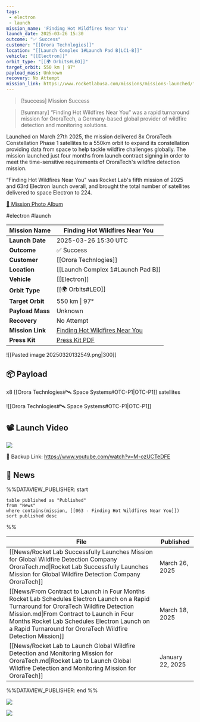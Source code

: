 ```yaml
---
tags:
 - electron
 - launch
mission_name: 'Finding Hot Wildfires Near You'
launch_date: 2025-03-26 15:30
outcome: "✅ Success"
customer: "[[Orora Technlogies]]"
location: "[[Launch Complex 1#Launch Pad B|LC1-B]]"
vehicle: "[[Electron]]"
orbit_type: "[[🌍 Orbits#LEO]]"
target_orbit: 550 km | 97°
payload_mass: Unknown
recovery: No Attempt
mission_link: https://www.rocketlabusa.com/missions/missions-launched/finding-hot-wildfires-near-you/
---
```


>[!success] Mission Success

>[!summary]
“Finding Hot Wildfires Near You” was a rapid turnaround mission for OroraTech, a Germany-based global provider of wildfire detection and monitoring solutions.
>
Launched on March 27th 2025, the mission delivered 8x OroraTech Constellation Phase 1 satellites to a 550km orbit to expand its constellation providing data from space to help tackle wildfire challenges globally. The mission launched just four months from launch contract signing in order to meet the time-sensitive requirements of OroraTech's wildfire detection mission.
>
“Finding Hot Wildfires Near You" was Rocket Lab's fifth mission of 2025 and 63rd Electron launch overall, and brought the total number of satellites delivered to space Electron to 224.
>
[📸 Mission Photo Album](https://www.flickr.com/photos/rocketlab/albums/72177720324521285/)


#electron #launch

| **Mission Name** | Finding Hot Wildfires Near You                                                                                            |
| ---------------- | ------------------------------------------------------------------------------------------------------------------------- |
| **Launch Date**  | 2025-03-26 15:30 UTC                                                                                                      |
| **Outcome**      | ✅ Success                                                                                                                 |
| **Customer**     | [[Orora Technlogies]]                                                                                                     |
| **Location**     | [[Launch Complex 1#Launch Pad B]]                                                                                         |
| **Vehicle**      | [[Electron]]                                                                                                              |
| **Orbit Type**   | [[🌍 Orbits#LEO]]                                                                                                         |
| **Target Orbit** | 550 km &#124; 97°                                                                                                         |
| **Payload Mass** | Unknown                                                                                                                   |
| **Recovery**     | No Attempt                                                                                                                |
| **Mission Link** | [Finding Hot Wildfires Near You](https://www.rocketlabusa.com/missions/missions-launched/finding-hot-wildfires-near-you/) |
| **Press Kit**    | [Press Kit PDF](https://rocketlabcorp.com/assets/Uploads/F63-OroraTech-presskit.pdf)                                      |


![[Pasted image 20250320132549.png|300]]
## 📦 Payload

x8 [[Orora Technlogies#🛰️ Space Systems#OTC-P1|OTC-P1]] satellites

![[Orora Technlogies#🛰️ Space Systems#OTC-P1|OTC-P1]]

## 📽️ Launch Video

![](https://www.youtube.com/watch?v=M-ozUCTeDFE)

🔗 Backup Link: https://www.youtube.com/watch?v=M-ozUCTeDFE

## 📰 News

%%DATAVIEW_PUBLISHER: start
```
table published as "Published"
from "News"
where contains(mission, [[063 - Finding Hot Wildfires Near You]])
sort published desc
```
%%

| File                                                                                                                                                                                                                                                                                               | Published        |
| -------------------------------------------------------------------------------------------------------------------------------------------------------------------------------------------------------------------------------------------------------------------------------------------------- | ---------------- |
| [[News/Rocket Lab Successfully Launches Mission for Global Wildfire Detection Company OroraTech.md\|Rocket Lab Successfully Launches Mission for Global Wildfire Detection Company OroraTech]]                                                                                                     | March 26, 2025   |
| [[News/From Contract to Launch in Four Months Rocket Lab Schedules Electron Launch on a Rapid Turnaround for OroraTech Wildfire Detection Mission.md\|From Contract to Launch in Four Months Rocket Lab Schedules Electron Launch on a Rapid Turnaround for OroraTech Wildfire Detection Mission]] | March 18, 2025   |
| [[News/Rocket Lab to Launch Global Wildfire Detection and Monitoring Mission for OroraTech.md\|Rocket Lab to Launch Global Wildfire Detection and Monitoring Mission for OroraTech]]                                                                                                               | January 22, 2025 |

%%DATAVIEW_PUBLISHER: end %%


![](https://x.com/RocketLab/status/1904934883723796492)

![](https://x.com/RocketLab/status/1902093950393217216)